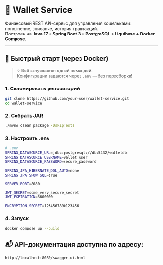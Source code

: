 # 💸 Wallet Service

Финансовый REST API-сервис для управления кошельками: пополнение, списание, история транзакций.  
Построен на **Java 17 + Spring Boot 3 + PostgreSQL + Liquibase + Docker Compose**.

---

## 🚀 Быстрый старт (через Docker)

> 💡 Всё запускается одной командой.  
> Конфигурации задаются через `.env` — без пересборки!

### 1. Склонировать репозиторий

```bash
git clone https://github.com/your-user/wallet-service.git
cd wallet-service
```
### 2. Собрать JAR
```bash
./mvnw clean package -DskipTests
```
### 3. Настроить .env
```bash
# .env
SPRING_DATASOURCE_URL=jdbc:postgresql://db:5432/walletdb
SPRING_DATASOURCE_USERNAME=wallet_user
SPRING_DATASOURCE_PASSWORD=secure_password

SPRING_JPA_HIBERNATE_DDL_AUTO=none
SPRING_JPA_SHOW_SQL=true

SERVER_PORT=8080

JWT_SECRET=some_very_secure_secret
JWT_EXPIRATION=3600000

ENCRYPTION_SECRET=1234567890123456
```
### 4. Запуск
```bash
docker compose up --build
```
## 📬 API-документация доступна по адресу:
```
http://localhost:8080/swagger-ui.html
```